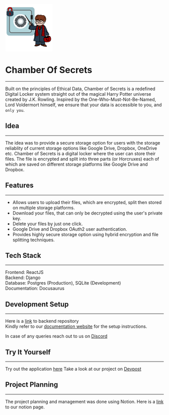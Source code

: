 <img src="https://github.com/MLH-Fellowship/ChamberOfSecrets-Backend/blob/main/documentation/static/img/ChamberOfSecrets.png" width="150px" height="150px">

# Chamber Of Secrets
---

Built on the principles of Ethical Data, Chamber of Secrets is a redefined Digital Locker system straight out of the magical Harry Potter universe created by J.K. Rowling. Inspired by the One-Who-Must-Not-Be-Named, Lord Voldermort himself, we ensure that your data is accessible to you, and `only you`.

## Idea
---

The idea was to provide a secure storage option for users with the storage reliablity of current storage options like Google Drive, Dropbox, OneDrive etc. Chamber of Secrets is a digital locker where the user can store their files. The file is encrypted and split into three parts (or Horcruxes) each of which are saved on different storage platforms like Google Drive and Dropbox.

## Features
---

- Allows users to upload their files, which are encrypted, split then stored on multiple storage platforms.
- Download your files, that can only be decrypted using the user's private key.
- Delete your files by just one click.
- Google Drive and Dropbox OAuth2 user authentication.
- Provides highly secure storage option using hybrid encryption and file splitting techniques.

## Tech Stack
---

Frontend: ReactJS \
Backend: Django \
Database: Postgres (Production), SQLite (Development) \
Documentation: Docusaurus

## Development Setup
---

Here is a [link](https://github.com/MLH-Fellowship/ChamberOfSecrets-Backend) to backend repository \
Kindly refer to our [documentation website](https://chamber-of-secrets.netlify.app) for the setup instructions.

In case of any queries reach out to us on [Discord](https://discord.gg/JyfcsMaG)

## Try It Yourself
---

Try out the application [here](https://mlh-chamber-of-secrets.herokuapp.com)
Take a look at our project on [Devpost](https://devpost.com/software/chamber-of-secrets)

## Project Planning
---

The project planning and management was done using Notion. Here is a [link](https://www.notion.so/Sprint-2-Chamber-of-Secrets-98150436b29945bb9764a2a5c98b652a) to our notion page.

